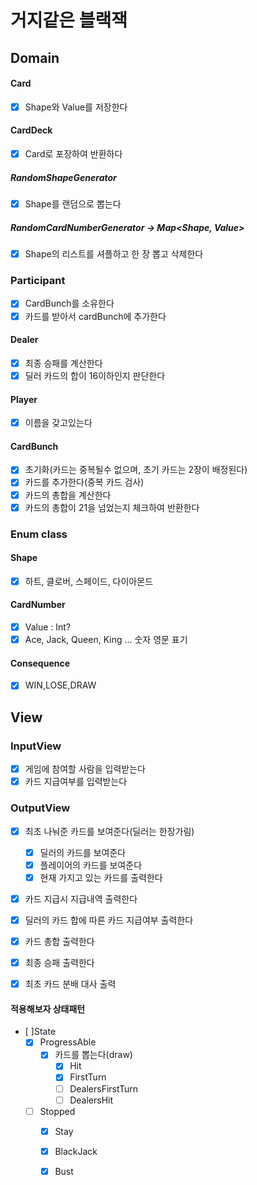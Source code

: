 # 거지같은 블랙잭

## Domain
#### Card
- [X] Shape와 Value를 저장한다

#### CardDeck 
  - [x] Card로 포장하여 반환하다
  ##### RandomShapeGenerator
  - [x] Shape를 랜덤으로 뽑는다
  ##### RandomCardNumberGenerator -> Map<Shape, Value>
  - [x] Shape의 리스트를 셔플하고 한 장 뽑고 삭제한다
 

### Participant
- [x] CardBunch를 소유한다
- [x] 카드를 받아서 cardBunch에 추가한다

#### Dealer
- [x] 최종 승패를 계산한다
- [x] 딜러 카드의 합이 16이하인지 판단한다

#### Player
- [x] 이름을 갖고있는다

#### CardBunch
- [x] 초기화(카드는 중복될수 없으며, 초기 카드는 2장이 배정된다) 
- [x] 카드를 추가한다(중복 카드 검사)
- [x] 카드의 총합을 계산한다
- [x] 카드의 총합이 21을 넘었는지 체크하여 반환한다

### Enum class
#### Shape
- [x] 하트, 클로버, 스페이드, 다이아몬드
#### CardNumber
- [x] Value : Int?
- [x] Ace, Jack, Queen, King ... 숫자 영문 표기
#### Consequence
- [x] WIN,LOSE,DRAW

## View
### InputView
- [x] 게임에 참여할 사람을 입력받는다
- [x] 카드 지급여부를 입력받는다
    
### OutputView
- [x] 최초 나눠준 카드를 보여준다(딜러는 한장가림)
  - [x] 딜러의 카드를 보여준다
  - [x] 플레이어의 카드를 보여준다
  - [x] 현재 가지고 있는 카드를 출력한다

- [x] 카드 지급시 지급내역 출력한다
  
- [x] 딜러의 카드 합에 따른 카드 지급여부 출력한다

- [x] 카드 총합 출력한다

- [x] 최종 승패 출력한다

- [x] 최초 카드 분배 대사 출력

#### 적용해보자 상태패턴
- [ ]State
  - [x] ProgressAble
    - [x] 카드를 뽑는다(draw)
      - [x] Hit
      - [x] FirstTurn
      - [ ] DealersFirstTurn
      - [ ] DealersHit
  - [ ] Stopped
    - [x] Stay
    - [x] BlackJack
    - [x] Bust
    

